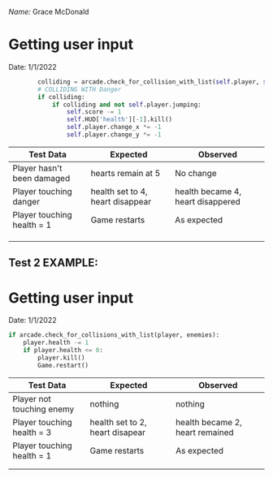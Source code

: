 _Name:_ Grace McDonald
# Getting user input

Date: 1/1/2022

```python
        colliding = arcade.check_for_collision_with_list(self.player, self.scene['Dont_touch'])
        # COLLIDING WITH Danger
        if colliding:
            if colliding and not self.player.jumping:
                self.score -= 1
                self.HUD['health'][-1].kill()
                self.player.change_x *= -1
                self.player.change_y *= -1
```

| Test Data                  | Expected                        | Observed                        |
| -------------------------- | ------------------------------- | ------------------------------- |
| Player hasn't been damaged | hearts remain at 5  | No change |
| Player touching danger | health set to 4, heart disappear | health became 4, heart disappered |
| Player touching health = 1 | Game restarts                   | As expected                     |
|                            |                                 |                                 |
|                            |                                 |                                 |
|                            |                                 |                                 |
## Test 2 EXAMPLE:
# Getting user input

Date: 1/1/2022

```python
if arcade.check_for_collisions_with_list(player, enemies):
	player.health -= 1
	if player.health <= 0:
		player.kill()
		Game.restart()  
```

| Test Data                  | Expected                        | Observed                        |
| -------------------------- | ------------------------------- | ------------------------------- |
| Player not touching enemy  | nothing                         | nothing                         |
| Player touching health = 3 | health set to 2, heart disapear | health became 2, heart remained |
| Player touching health = 1 | Game restarts                   | As expected                     |
|                            |                                 |                                 |
|                            |                                 |                                 |



